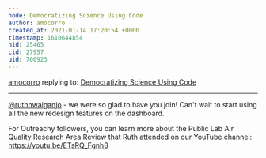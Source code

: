 ```yaml
---
node: Democratizing Science Using Code
author: amocorro
created_at: 2021-01-14 17:20:54 +0000
timestamp: 1610644854
nid: 25465
cid: 27957
uid: 700923
---
```




[amocorro](../profile/amocorro) replying to: [Democratizing Science Using Code](../notes/ruthnwaiganjo/01-14-2021/democratising-science-using-code)

----
[@ruthnwaiganjo](/profile/ruthnwaiganjo) - we were so glad to have you join! Can't wait to start using all the new redesign features on the dashboard. 

For Outreachy followers, you can learn more about the Public Lab Air Quality Research Area Review that Ruth attended on our YouTube channel: https://youtu.be/ETsRQ_Fgnh8